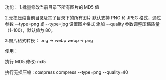 功能：
1.批量修改当前目录下所有图片的 MD5 值

2.无损压缩当前目录及其子目录下的所有图片
默认支持 PNG 和 JPEG 格式，通过参数 --type=png 或 --type=jpg 设置图片格式
添加 --quality 参数调整压缩质量（1-100），默认值为 80。

3.图片格式转换：
png -> webp
webp -> png



使用： 

执行 MD5 修改: md5

执行无损压缩 :
compress
compress --type=png --quality=80



  

